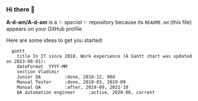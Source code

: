 ### Hi there 👋


**A-d-am/A-d-am** is a ✨ _special_ ✨ repository because its `README.md` (this file) appears on your GitHub profile.

Here are some ideas to get you started:
```mermaid
  gantt 
    title In IT since 2018. Work experience (A Gantt chart was updated on 2023-08-01):
    dateFormat  YYYY-MM
    section Vladimir
    Junior QA         :done, 2018-12, 90d
    Manual Tester	  :done, 2019-03, 2019-09
    Manual QA         :after, 2019-09, 2021-10
    QA automation engineer     :active, 2020-06, current
```

